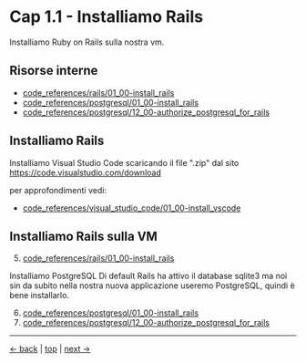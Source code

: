 # <a name="top"></a> Cap 1.1 - Installiamo Rails

Installiamo Ruby on Rails sulla nostra vm.



## Risorse interne
- [code_references/rails/01_00-install_rails]()
- [code_references/postgresql/01_00-install_rails]()
- [code_references/postgresql/12_00-authorize_postgresql_for_rails]()



## Installiamo Rails

Installiamo Visual Studio Code scaricando il file ".zip" dal sito https://code.visualstudio.com/download

per approfondimenti vedi:

- [code_references/visual_studio_code/01_00-install_vscode](https://github.com/flaviobordonidev/leanpubabrandnewcms/blob/master/code_references/visual_studio_code/01_00-install_vscode.md)



## Installiamo Rails sulla VM

5. [code_references/rails/01_00-install_rails]()

Installiamo PostgreSQL
Di default Rails ha attivo il database sqlite3 ma noi sin da subito nella nostra nuova applicazione useremo PostgreSQL, quindi è bene installarlo.

6. [code_references/postgresql/01_00-install_rails]()
7. [code_references/postgresql/12_00-authorize_postgresql_for_rails]()



---
[<- back](https://github.com/flaviobordonidev/leanpubabrandnewcms/blob/master/ubuntudream/00-section/01-index.md)
 | [top](#top) |
[next ->](https://github.com/flaviobordonidev/leanpubabrandnewcms/blob/master/01-base/01-new_app_with_ubuntu_multipass/02_00-install_ssh_server.md)
